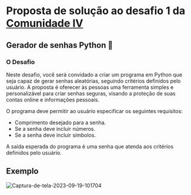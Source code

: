 # Proposta de solução ao desafio 1 da [Comunidade IV](https://linktr.ee/comunidadeiv)

## Gerador de senhas Python 🐍

### O Desafio

Neste desafio, você será convidado a criar um programa em Python que seja capaz de gerar senhas aleatórias, seguindo critérios definidos pelo usuário. 
A proposta é oferecer às pessoas uma ferramenta simples e personalizável para criar senhas seguras, visando a proteção de suas contas online e informações pessoais.

O programa deve permitir ao usuário especificar os seguintes requisitos:

- Comprimento desejado para a senha.
- Se a senha deve incluir números.
- Se a senha deve incluir símbolos.

A saída esperada do programa é uma senha que atenda aos critérios definidos pelo usuário.

## Exemplo 
<img src="https://i.ibb.co/xJB04ZT/Captura-de-tela-2023-09-19-101704.png" alt="Captura-de-tela-2023-09-19-101704" border="0">